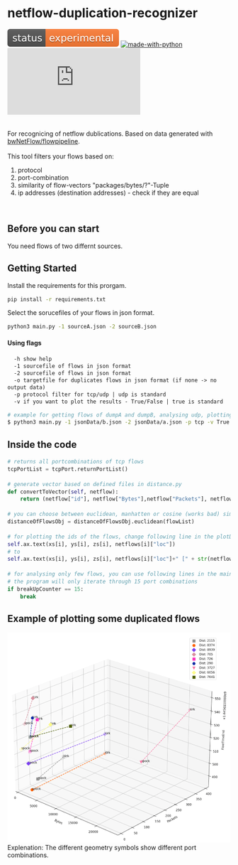 # netflow-duplication-recognizer
[![status: experimental](https://github.com/GIScience/badges/raw/master/status/experimental.svg)](https://github.com/GIScience/badges#experimental)
[![made-with-python](https://img.shields.io/badge/Made%20with-Python-1f425f.svg)](https://www.python.org/)
[![GitHub license](https://badgen.net/github/license/Naereen/Strapdown.js)](https://github.com/Naereen/StrapDown.js/blob/master/LICENSE)




<br/>
For recognicing of netflow dublications. Based on data generated with <a href="https://github.com/bwNetFlow/flowpipeline">bwNetFlow/flowpipeline</a>.<br/> <br/>This tool filters your flows based on:
<ol>
  <li>protocol</li>
  <li>port-combination</li>
  <li>similarity of flow-vectors "packages/bytes/?"-Tuple</li>
  <li>ip addresses (destination addresses) - check if they are equal</li>
</ol>

<br/>


## Before you can start
You need flows of two differnt sources.

## Getting Started
Install the requirements for this prorgam.
```bash
pip install -r requirements.txt
```
Select the sorucefiles of your flows in json format.
 ```bash
python3 main.py -1 sourceA.json -2 sourceB.json
```
#### Using flags
```
  -h show help
  -1 sourcefile of flows in json format
  -2 sourcefile of flows in json format
  -o targetfile for duplicates flows in json format (if none -> no output data)
  -p protocol filter for tcp/udp | udp is standard
  -v if you want to plot the results - True/False | true is standard
```
```bash
# example for getting flows of dumpA and dumpB, analysing udp, plotting it and save the duplicates in outfile.json
$ python3 main.py -1 jsonData/b.json -2 jsonData/a.json -p tcp -v True -o outfile.json
```
## Inside the code
```python
# returns all portcombinations of tcp flows
tcpPortList = tcpPort.returnPortList()

# generate vector based on defined files in distance.py
def convertToVector(self, netflow):
    return (netflow["id"], netflow["Bytes"],netflow["Packets"], netflow["TimeReceived"])

# you can choose between euclidean, manhatten or cosine (works bad) similarity in the main.py
distanceOfFlowsObj = distanceOfFlowsObj.euclidean(flowList)

# for plotting the ids of the flows, change following line in the plotDist.py
self.ax.text(xs[i], ys[i], zs[i], netflows[i]["loc"])
# to
self.ax.text(xs[i], ys[i], zs[i], netflows[i]["loc"]+" [" + str(netflows[i]["id"])+"]")

# for analysing only few flows, you can use following lines in the main.py
# the program will only iterate through 15 port combinations 
if breakUpCounter == 15: 
    break
```
## Example of plotting some duplicated flows
<img src="Figure_1.png" alt="drawing"/>
Explenation: The different geometry symbols show different port combinations.



